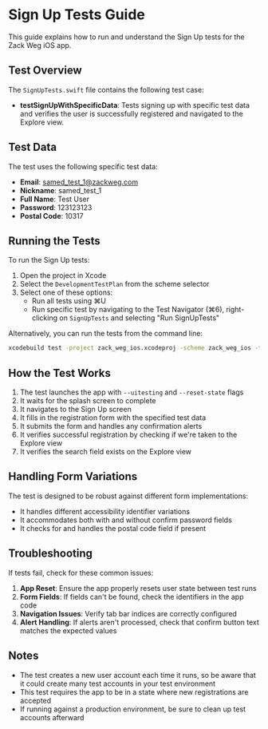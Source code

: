 # Sign Up Tests Guide

This guide explains how to run and understand the Sign Up tests for the Zack Weg iOS app.

## Test Overview

The `SignUpTests.swift` file contains the following test case:

- **testSignUpWithSpecificData**: Tests signing up with specific test data and verifies the user is successfully registered and navigated to the Explore view.

## Test Data

The test uses the following specific test data:

- **Email**: samed_test_1@zackweg.com
- **Nickname**: samed_test_1
- **Full Name**: Test User
- **Password**: 123123123
- **Postal Code**: 10317

## Running the Tests

To run the Sign Up tests:

1. Open the project in Xcode
2. Select the `DevelopmentTestPlan` from the scheme selector
3. Select one of these options:
   - Run all tests using ⌘U
   - Run specific test by navigating to the Test Navigator (⌘6), right-clicking on `SignUpTests` and selecting "Run SignUpTests"

Alternatively, you can run the tests from the command line:

```bash
xcodebuild test -project zack_weg_ios.xcodeproj -scheme zack_weg_ios -testPlan DevelopmentTestPlan -destination 'platform=iOS Simulator,name=iPhone 15,OS=17.0' -only-testing:ZackWegUITests/SignUpTests
```

## How the Test Works

1. The test launches the app with `--uitesting` and `--reset-state` flags
2. It waits for the splash screen to complete
3. It navigates to the Sign Up screen
4. It fills in the registration form with the specified test data
5. It submits the form and handles any confirmation alerts
6. It verifies successful registration by checking if we're taken to the Explore view
7. It verifies the search field exists on the Explore view

## Handling Form Variations

The test is designed to be robust against different form implementations:

- It handles different accessibility identifier variations
- It accommodates both with and without confirm password fields
- It checks for and handles the postal code field if present

## Troubleshooting

If tests fail, check for these common issues:

1. **App Reset**: Ensure the app properly resets user state between test runs
2. **Form Fields**: If fields can't be found, check the identifiers in the app code
3. **Navigation Issues**: Verify tab bar indices are correctly configured
4. **Alert Handling**: If alerts aren't processed, check that confirm button text matches the expected values

## Notes

- The test creates a new user account each time it runs, so be aware that it could create many test accounts in your test environment
- This test requires the app to be in a state where new registrations are accepted
- If running against a production environment, be sure to clean up test accounts afterward 